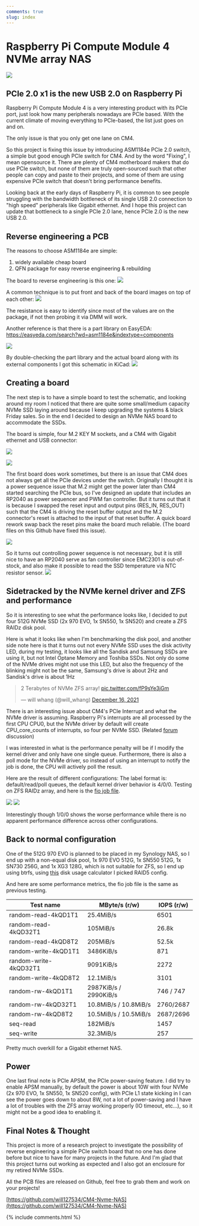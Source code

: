 ```yaml
---
comments: true
slug: index
---
```

# Raspberry Pi Compute Module 4 NVMe array NAS
![](https://i.imgur.com/iXPxaVX.jpg)

## PCIe 2.0 x1 is the new USB 2.0 on Raspberry Pi

Raspberry Pi Compute Module 4 is a very interesting product with its PCIe port, just look how many peripherals nowadays are PCIe based. With the current climate of moving everything to PCIe-based, the list just goes on and on.

The only issue is that you only get one lane on CM4.

So this project is fixing this issue by introducing ASM1184e PCIe 2.0 switch, a simple but good enough PCIe switch for CM4. And by the word "Fixing", I mean opensource it. There are plenty of CM4 motherboard makers that do use PCIe switch, but none of them are truly open-sourced such that other people can copy and paste to their projects, and some of them are using expensive PCIe switch that doesn't bring performance benefits. 

Looking back at the early days of Raspberry Pi, it is common to see people struggling with the bandwidth bottleneck of its single USB 2.0 connection to  "high speed" peripherals like Gigabit ethernet. And I hope this project can update that bottleneck to a single PCIe 2.0 lane, hence PCIe 2.0 is the new USB 2.0. 


## Reverse engineering a PCB
The reasons to choose ASM1184e are simple: 
1. widely available cheap board
2. QFN package for easy reverse engineering & rebuilding

The board to reverse engineering is this one:
![](https://i.imgur.com/U5H43o6.jpg)

A common technique is to put front and back of the board images on top of each other:
![](https://i.imgur.com/h6Fm1cs.jpg)


The resistance is easy to identify since most of the values are on the package, if not then probing it via DMM will work.

Another reference is that there is a part library on EasyEDA: [https://easyeda.com/search?wd=asm1184e&indextype=components  ](https://easyeda.com/search?wd=asm1184e&indextype=components) 

![](https://i.imgur.com/iKFw2bV.png)

By double-checking the part library and the actual board along with its external components I got this schematic in KiCad:
![](https://i.imgur.com/OnkdZR6.png)

## Creating a board

The next step is to have a simple board to test the schematic, and looking around my room I noticed that there are quite some small/medium capacity NVMe SSD laying around because I keep upgrading the systems & black Friday sales. So in the end I decided to design an NVMe NAS board to accommodate the SSDs.

The board is simple, four M.2 KEY M sockets, and a CM4 with Gigabit ethernet and USB connector:

![](https://i.imgur.com/AKnkMfN.jpg)

![](https://i.imgur.com/vvIsRrN.jpg)

The first board does work sometimes, but there is an issue that CM4 does not always get all the PCIe devices under the switch. Originally I thought it is a power sequence issue that M.2 might get the power later than CM4 started searching the PCIe bus, so I've designed an update that includes an RP2040 as power sequencer and PWM fan controller. But it turns out that it is because I swapped the reset input and output pins (RES_IN, RES_OUT) such that the CM4 is driving the reset buffer output and the M.2 connector's reset is attached to the input of that reset buffer. A quick board rework swap back the reset pins make the board much reliable. (The board files on this Github have fixed this issue).

![](https://i.imgur.com/bXeucA2.jpg)

So it turns out controlling power sequence is not necessary, but it is still nice to have an RP2040 serve as fan controller since EMC2301 is out-of-stock, and also make it possible to read the SSD temperature via NTC resistor sensor. 
![](https://i.imgur.com/xXlIa29.jpg)



## Sidetracked by the NVMe kernel driver and ZFS and performance

So it is interesting to see what the performance looks like, I decided to put four 512G NVMe SSD (2x 970 EVO, 1x SN550, 1x SN520) and create a ZFS RAIDz disk pool.

Here is what it looks like when I'm benchmarking the disk pool, and another side note here is that it turns out not every NVMe SSD uses the disk activity LED, during my testing, it looks like all the Sandisk and Samsung SSDs are using it, but not Intel Optane Memory and Toshiba SSDs. Not only do some of the NVMe drives might not use this LED, but also the frequency of the blinking might not be the same, Samsung's drive is about 2Hz and Sandisk's drive is about 1Hz

<blockquote class="twitter-tweet"><p lang="en" dir="ltr">2 Terabytes of NVMe ZFS array! <a href="https://t.co/fP9sYe3jGm">pic.twitter.com/fP9sYe3jGm</a></p>&mdash; will whang (@will_whang) <a href="https://twitter.com/will_whang/status/1471328847081607168?ref_src=twsrc%5Etfw">December 16, 2021</a></blockquote> <script async src="https://platform.twitter.com/widgets.js" charset="utf-8"></script>

There is an interesting issue about CM4's PCIe Interrupt and what the NVMe driver is assuming. Raspberry Pi's interrupts are all processed by the first CPU CPU0, but the NVMe driver by default will create CPU_core_counts of interrupts, so four per NVMe SSD. (Related [forum](https://forums.raspberrypi.com/viewtopic.php?t=319938) discussion)

I was interested in what is the performance penalty will be if I modify the kernel driver and only have one single queue. Furthermore, there is also a poll mode for the NVMe driver, so instead of using an interrupt to notify the job is done, the CPU will actively poll the result. 

Here are the result of different configurations: 
The label format is: default/read/poll queues, the default kernel driver behavior is 4/0/0.
Testing on ZFS RAIDz array, and here is the [fio job file](https://github.com/will127534/CM4-Nvme-NAS/blob/main/fio.job).

![](https://i.imgur.com/4U7I5Cd.jpg)
![](https://i.imgur.com/S5nTH8b.png)

Interestingly though 1/0/0 shows the worse performance while there is no apparent performance difference across other configurations. 


## Back to normal configuration

One of the 512G 970 EVO is planned to be placed in my Synology NAS, so I end up with a non-equal disk pool, 1x 970 EVO 512G, 1x SN550 512G, 1x SN730 256G, and 1x XG3 128G, which is not suitable for ZFS, so I end up using btrfs, using [this](https://carfax.org.uk/btrfs-usage/?c=1&slo=1&shi=100&p=1&d=128&d=256&d=512&d=512) disk usage calculator I picked RAID5 config.

And here are some performance metrics, the fio job file is the same as previous testing.


| Test name | MByte/s (r/w)| IOPS (r/w) |
| -------- | -------- | -------- |
| random-read-4kQD1T1     | 25.4MiB/s     | 6501     |
| random-read-4kQD32T1     | 105MiB/s     | 26.8k     |
| random-read-4kQD8T2     | 205MiB/s     | 52.5k     |
| random-write-4kQD1T1     | 3486KiB/s     | 871     |
| random-write-4kQD32T1     | 9091KiB/s     | 2272     |
| random-write-4kQD8T2     | 12.1MiB/s     | 3101     |
| random-rw-4kQD1T1    | 2987KiB/s / 2990KiB/s     | 746 /  747   |
| random-rw-4kQD32T1    | 10.8MiB/s / 10.8MiB/s    | 2760/2687     |
| random-rw-4kQD8T2   | 10.5MiB/s / 10.5MiB/s    | 2687/2696     |
| seq-read    | 182MiB/s    | 1457     |
| seq-write    | 32.3MiB/s  | 257  |

Pretty much overkill for a Gigabit ethernet NAS.

## Power
One last final note is PCIe APSM, the PCIe power-saving feature. I did try to enable APSM manually, by default the power is about 10W with four NVMe (2x 970 EVO, 1x SN550, 1x SN520 config), with PCIe L1 state kicking in I can see the power goes down to about 8W, not a lot of power-saving and I have a lot of troubles with the ZFS array working properly (IO timeout, etc...), so it might not be a good idea to enabling it.

## Final Notes & Thought
This project is more of a research project to investigate the possibility of reverse engineering a simple PCIe switch board that no one has done before but nice to have for many projects in the future. And I'm glad that this project turns out working as expected and I also got an enclosure for my retired NVMe SSDs.

All the PCB files are released on Github, feel free to grab them and work on your projects!

[https://github.com/will127534/CM4-Nvme-NAS](https://github.com/will127534/CM4-Nvme-NAS)

{% include comments.html %}
